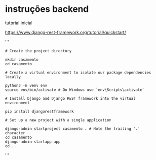 # instruções backend

tutprial inicial

https://www.django-rest-framework.org/tutorial/quickstart/

'''

    # Create the project directory

    mkdir casamento
    cd casamento

    # Create a virtual environment to isolate our package dependencies locally

    python3 -m venv env
    source env/bin/activate # On Windows use `env\Scripts\activate`

    # Install Django and Django REST framework into the virtual environment

    pip install djangorestframework

    # Set up a new project with a single application

    django-admin startproject casamento . # Note the trailing '.' character
    cd casamento
    django-admin startapp app
    cd ..

'''
